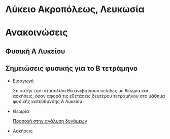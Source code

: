 # Λύκειο Ακροπόλεως, Λευκωσία
# Ανακοινώσεις
## Φυσική Α Λυκείου
## Σημειώσεις φυσικής για το Β τετράμηνο
* Εισαγωγή

     Σε αυτήν την ιστοσελίδα θα ανεβαίνουν σελίδες με θεωρία  και ασκήσεις, όσον αφορά τις εξετάσεις δευτέρου τετραμήνου στο μάθημα φυσικής κατεύθυνσης Α Λυκείου 

* Θεωρία

     <u>Προσοχή στην ανάλυση δυνάμεων</u>
  
 * Ασκήσεις
 
     <!-- ασκήσεις στο [κεκλιμένο επίπεδο]({{ site.url }}/acc.pdf) .-->


<!--$$E_k=\dfrac{1}{2}m\upsilon^2$$ -->

<!--
{% raw %}
  $$a^2 + b^2 = c^2$$ 
 {% endraw %}
-->
